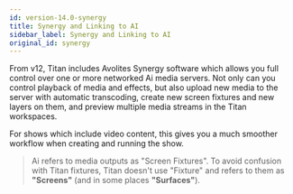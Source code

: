 ```yaml
---
id: version-14.0-synergy
title: Synergy and Linking to AI
sidebar_label: Synergy and Linking to AI
original_id: synergy
---
```


[](https://youtu.be/twfDqjNFasA "Synergy")

From v12, Titan includes Avolites Synergy software which allows you full
control over one or more networked Ai media servers. Not only can you
control playback of media and effects, but also upload new media to the
server with automatic transcoding, create new screen fixtures and new
layers on them, and preview multiple media streams in the Titan
workspaces.

For shows which include video content, this gives you a much smoother
workflow when creating and running the show.

> Ai refers to media outputs as "Screen Fixtures". To avoid confusion with Titan fixtures, Titan doesn't use "Fixture" and refers to them as **"Screens"** (and in some places **"Surfaces"**).
